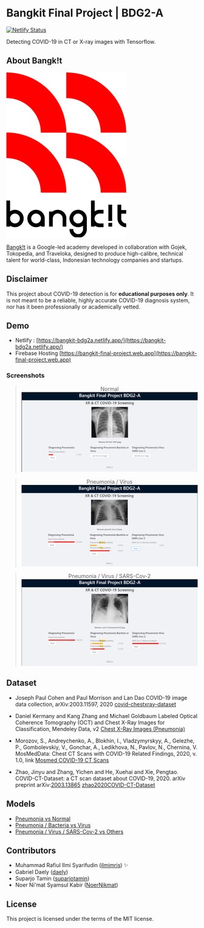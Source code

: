 # Bangkit Final Project | BDG2-A
[![Netlify Status](https://api.netlify.com/api/v1/badges/2a5f8e1b-81de-4259-b997-0c0b4ac5c8cd/deploy-status)](https://app.netlify.com/sites/bangkit-bdg2a/deploys)

Detecting COVID-19 in CT or X-ray images with Tensorflow. 

## About Bangk!t
![Bangk!t](public/bangkit.png)


[Bangk!t](https://sites.google.com/view/bangkitacademy?pli=1) is a Google-led academy developed in collaboration with Gojek, Tokopedia, and Traveloka, designed to produce high-calibre, technical talent for world-class, Indonesian technology companies and startups. 

## Disclaimer
This project about COVID-19 detection is for **educational purposes only**. It is not meant to be a reliable, highly accurate COVID-19 diagnosis system, nor has it been professionally or academically vetted.

## Demo
- Netlify : [https://bangkit-bdg2a.netlify.app/](https://bangkit-bdg2a.netlify.app/)
- Firebase Hosting [https://bangkit-final-project.web.app](https://bangkit-final-project.web.app)

### Screenshots
<center>

> Normal
![Bangk!t](public/normal.png)

> Pneumonia / Virus
![Bangk!t](public/pneumoniavirus.png)

> Pneumonia / Virus / SARS-Cov-2
![Bangk!t](public/pneumoniacovid.png)

</center>

## Dataset
- Joseph Paul Cohen and Paul Morrison and Lan Dao
COVID-19 image data collection, arXiv:2003.11597, 2020
[covid-chestxray-dataset](https://github.com/ieee8023/covid-chestxray-dataset)

- Daniel Kermany and Kang Zhang and Michael Goldbaum
Labeled Optical Coherence Tomography (OCT) and Chest X-Ray Images for Classification, Mendeley Data, v2
[Chest X-Ray Images (Pneumonia)](https://www.kaggle.com/paultimothymooney/chest-xray-pneumonia)

- Morozov, S., Andreychenko, A., Blokhin, I., Vladzymyrskyy, A., Gelezhe, P., Gombolevskiy, V., Gonchar, A., Ledikhova, N., Pavlov, N., Chernina, V. MosMedData: Chest CT Scans with COVID-19 Related Findings, 2020, v. 1.0, link
 [Mosmed COVID-19 CT Scans](https://www.kaggle.com/andrewmvd/mosmed-covid19-ct-scans)

- Zhao, Jinyu and Zhang, Yichen and He, Xuehai and Xie, Pengtao. COVID-CT-Dataset: a CT scan dataset about COVID-19, 2020. arXiv preprint arXiv:[2003.13865](https://arxiv.org/pdf/2003.13865.pdf)
[zhao2020COVID-CT-Dataset](https://github.com/UCSD-AI4H/COVID-CT)

## Models
- [Pneumonia vs Normal](https://github.com/ilmimris/bangkit-bgd2a-pneumonia-vs-normal) 
- [Pneumonia / Bacteria vs Virus](https://github.com/ilmimris/bangkit-bgd2a-bacteria-vs-virus) 
- [Pneumonia / Virus / SARS-Cov-2 vs Others](https://github.com/ilmimris/bangkit-bgd2a-virus-covid-vs-noncovid) 

## Contributors
- Muhammad Rafiul Ilmi Syarifudin ([ilmimris](https://github.com/ilmimris)) :sparkles: 
- Gabriel Daely ([daeIy](https://github.com/daeIy))
- Suparjo Tamin ([suparjotamin](https://github.com/suparjotamin))
- Noer Ni'mat Syamsul Kabir ([NoerNikmat](https://github.com/NoerNikmat))

## License
This project is licensed under the terms of the MIT license.